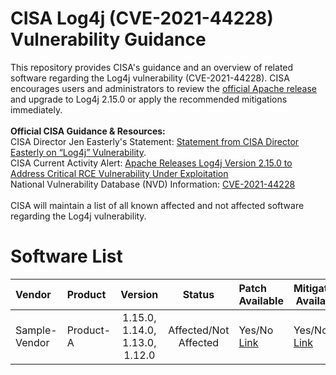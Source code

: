 #  CISA Log4j (CVE-2021-44228) Vulnerability Guidance

This repository provides CISA's guidance and an overview of related software regarding the Log4j vulnerability (CVE-2021-44228).  CISA encourages users and administrators to review the [official Apache release](https://logging.apache.org/log4j/2.x/security.html) and upgrade to Log4j 2.15.0 or apply the recommended mitigations immediately.
</br>
</br>
**Official CISA Guidance & Resources:**
</br>
CISA Director Jen Easterly's Statement: [Statement from CISA Director Easterly on “Log4j” Vulnerability](https://www.cisa.gov/news/2021/12/11/statement-cisa-director-easterly-log4j-vulnerability).
</br> CISA Current Activity Alert: [Apache Releases Log4j Version 2.15.0 to Address Critical RCE Vulnerability Under Exploitation](https://www.cisa.gov/uscert/ncas/current-activity/2021/12/10/apache-releases-log4j-version-2150-address-critical-rce)
</br>
National Vulnerability Database (NVD) Information: [CVE-2021-44228](https://nvd.nist.gov/vuln/detail/CVE-2021-44228)
</br>
</br>
CISA will maintain a list of all known affected and not affected software regarding the Log4j vulnerability.

# Software List

| Vendor        | Product         | Version         | Status          | Patch Available | Mitigation Available | Vulnerability Notes | Related Links |  Date Last Updated |
|:--------------|:----------------|:---------------:|:---------------:|:----------------|----------------------|:--------------------|---------------|-------------------:|
| Sample-Vendor | Product-A       | 1.15.0, 1.14.0, 1.13.0, 1.12.0 | Affected/Not Affected | Yes/No [Link]()| Yes/No [Link]() | <Statement by vendor, vuln note, etc.>|[Link Here]() | 12/11/2021|
